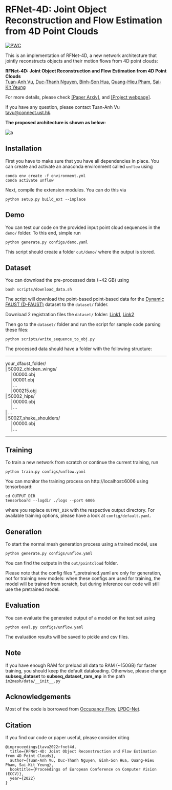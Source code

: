 # RFNet-4D: Joint Object Reconstruction and Flow Estimation from 4D Point Clouds

[![PWC](https://img.shields.io/endpoint.svg?url=https://paperswithcode.com/badge/rfnet-4d-joint-object-reconstruction-and-flow/3d-human-reconstruction-on-dynamic-faust)](https://paperswithcode.com/sota/3d-human-reconstruction-on-dynamic-faust?p=rfnet-4d-joint-object-reconstruction-and-flow)

This is an implementation of RFNet-4D, a new network architecture that jointly reconstructs objects and their motion flows from 4D point clouds: 

**RFNet-4D: Joint Object Reconstruction and Flow Estimation from 4D Point Clouds** <br />
[Tuan-Anh Vu](https://tuananh1007.github.io), [Duc-Thanh Nguyen](https://ducthanhnguyen.weebly.com/), [Binh-Son Hua](https://sonhua.github.io/), [Quang-Hieu Pham](https://pqhieu.github.io/), [Sai-Kit Yeung](http://saikit.org/)

For more details, please check [[Paper Arxiv]](https://arxiv.org/abs/2203.16482), and [[Project webpage]](https://tuananh1007.github.io/RFNet-4D/).

If you have any question, please contact Tuan-Anh Vu <tavu@connect.ust.hk>.


**The proposed architecture is shown as below:**

![a](images/overview.png)

## Installation
First you have to make sure that you have all dependencies in place.  You can create and activate an anaconda environment called `unflow` using

```
conda env create -f environment.yml
conda activate unflow
```
Next, compile the extension modules. You can do this via
```
python setup.py build_ext --inplace
```

## Demo

You can test our code on the provided input point cloud sequences in the `demo/` folder. To this end, simple run
```
python generate.py configs/demo.yaml
```
This script should create a folder `out/demo/` where the output is stored.


## Dataset

You can download the pre-processed data (~42 GB) using

```
bash scripts/download_data.sh
```

The script will download the point-based point-based data for the [Dynamic FAUST (D-FAUST)](http://dfaust.is.tue.mpg.de/) dataset to the `dataset/` folder. 

Download 2 registration files the `dataset/` folder: [Link1](https://download.is.tuebingen.mpg.de/download.php?domain=dfaust&sfile=registrations_m.hdf5), [Link2](https://download.is.tuebingen.mpg.de/download.php?domain=dfaust&sfile=registrations_f.hdf5)

Then go to the `dataset/` folder and run the script for sample code parsing these files:
```
python scripts/write_sequence_to_obj.py 
```

The processed data should have a folder with the following structure:   
___
your_dfaust_folder/  
| 50002_chicken_wings/  
&nbsp;&nbsp;&nbsp;&nbsp;| 00000.obj  
&nbsp;&nbsp;&nbsp;&nbsp;| 00001.obj  
&nbsp;&nbsp;&nbsp;&nbsp;| ...  
&nbsp;&nbsp;&nbsp;&nbsp;| 000215.obj  
| 50002_hips/  
&nbsp;&nbsp;&nbsp;&nbsp;| 00000.obj  
&nbsp;&nbsp;&nbsp;&nbsp;| ...  
| ...  
| 50027_shake_shoulders/  
&nbsp;&nbsp;&nbsp;&nbsp;| 00000.obj  
&nbsp;&nbsp;&nbsp;&nbsp;| ...  
___

## Training

To train a new network from scratch or continue the current training, run
```
python train.py configs/unflow.yaml
```
You can monitor the training process on http://localhost:6006 using tensorboard:
```
cd OUTPUT_DIR
tensorboard --logdir ./logs --port 6006
```
where you replace `OUTPUT_DIR` with the respective output directory. For available training options, please have a look at `config/default.yaml`. 

## Generation

To start the normal mesh generation process using a trained model, use

```
python generate.py configs/unflow.yaml
```

You can find the outputs in the `out/pointcloud` folder.

Please note that the config files *_pretrained.yaml are only for generation, not for training new models: when these configs are used for training, the model will be trained from scratch, but during inference our code will still use the pretrained model.

## Evaluation

You can evaluate the generated output of a model on the test set using

```
python eval.py configs/unflow.yaml
```
The evaluation results will be saved to pickle and csv files.


## Note

If you have enough RAM for preload all data to RAM (~150GB) for faster training, you should keep the default dataloading. Otherwise, please change **subseq_dataset** to **subseq_dataset_ram_mp** in the path `im2mesh/data/__init__.py`


## Acknowledgements

Most of the code is borrowed from [Occupancy Flow](https://github.com/autonomousvision/occupancy_flow), [LPDC-Net](https://github.com/Gorilla-Lab-SCUT/LPDC-Net).

## Citation

If you find our code or paper useful, please consider citing

    @inproceedings{tavu2022rfnet4d,
      title={RFNet-4D: Joint Object Reconstruction and Flow Estimation from 4D Point Clouds},
      author={Tuan-Anh Vu, Duc-Thanh Nguyen, Binh-Son Hua, Quang-Hieu Pham, Sai-Kit Yeung},
      booktitle={Proceedings of European Conference on Computer Vision (ECCV)},
      year={2022}
    }
